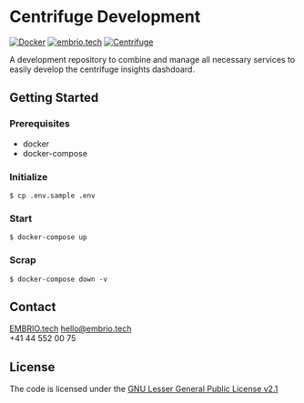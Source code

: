 # Centrifuge Development

[![Docker](https://img.shields.io/static/v1?label=shipped+with&message=Docker&color=287cf9)](https://www.docker.com/)
[![embrio.tech](https://img.shields.io/static/v1?label=by&message=EMBRIO.tech&color=24ae5f)](https://embrio.tech)
[![Centrifuge](https://img.shields.io/static/v1?label=for&message=Centrifuge&color=2762ff)](https://centrifuge.io/)

A development repository to combine and manage all necessary services to easily develop the centrifuge insights dashdoard.

## Getting Started

### Prerequisites

- docker
- docker-compose

### Initialize

    $ cp .env.sample .env

### Start

    $ docker-compose up

### Scrap

    $ docker-compose down -v

## Contact

[EMBRIO.tech](https://embrio.tech)
[hello@embrio.tech](mailto:hello@embrio.tech)  
+41 44 552 00 75

## License

The code is licensed under the [GNU Lesser General Public License v2.1](https://github.com/embrio-tech/centrifuge-insights/blob/main/LICENSE)
